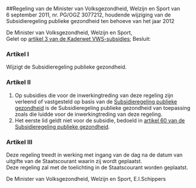<meta http-equiv='Content-Type' content='text/html; charset=utf-8' />

##Regeling van de Minister van Volksgezondheid, Welzijn en Sport van 6 september 2011, nr. PG/OGZ 3077212, houdende wijziging van de Subsidieregeling publieke gezondheid ten behoeve van het jaar 2012

De Minister van Volksgezondheid, Welzijn en Sport,  
Gelet op [artikel 3 van de Kaderwet VWS-subsidies](../../../../../../../wet/kaderwet/vws-subsidies/BWBR0009455/README.md);
Besluit:    

### Artikel  I  

Wijzigt de Subsidieregeling publieke gezondheid.   

### Artikel  II  

1.  Op subsidies die voor de inwerkingtreding van deze regeling zijn verleend of vastgesteld op basis van de [Subsidieregeling publieke gezondheid](../../../../../../../ministeriele-regeling/subsidieregeling/publieke/gezondheid/BWBR0018743/README.md) is de Subsidieregeling publieke gezondheid van toepassing zoals die luidde voor de inwerkingtreding van deze regeling.   
2.  Het eerste lid geldt niet voor de subsidie, bedoeld in [artikel 60 van de Subsidieregeling publieke gezondheid](../../../../../../../ministeriele-regeling/subsidieregeling/publieke/gezondheid/BWBR0018743/README.md).   

### Artikel  III  

Deze regeling treedt in werking met ingang van de dag na de datum van uitgifte van de Staatscourant waarin zij wordt geplaatst.  
Deze regeling zal met de toelichting in de Staatscourant worden geplaatst.  

De 
Minister van Volksgezondheid, Welzijn en Sport,
E.I.Schippers   
